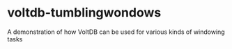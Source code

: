 # voltdb-tumblingwondows
A demonstration of how VoltDB can be used for various kinds of windowing tasks

